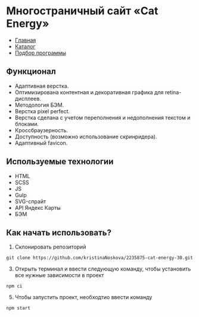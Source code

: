 # Многостраничный сайт «Cat Energy»

* [Главная](https://kristinanoskova.github.io/cat-energy-public/)
* [Каталог](https://kristinanoskova.github.io/cat-energy-public/catalog.html)
* [Подбор программы](https://kristinanoskova.github.io/cat-energy-public/form.html)

## Функционал
* Адаптивная верстка.
* Оптимизирована контентная и декоративная графика для retina-дисплеев.
* Методология БЭМ.
* Верстка pixel perfect.
* Верстка сделана с учетом переполнения и недополнения текстом и блоками.
* Кроссбраузерность.
* Доступность (возможно использование скринридера).
* Адаптивный favicon.

## Используемые технологии
* HTML
* SCSS
* JS
* Gulp
* SVG-спрайт
* API Яндекс Карты
* БЭМ

## Как начать использовать?
1. Склонировать репозиторий
```
git clone https://github.com/kristinaNoskova/2235875-cat-energy-30.git
```
3. Открыть терминал и ввести следующую команду, чтобы установить все нужные зависимости в проект
```
npm ci
```
5. Чтобы запустить проект, необходтио ввести команду
 ```
npm start
```
